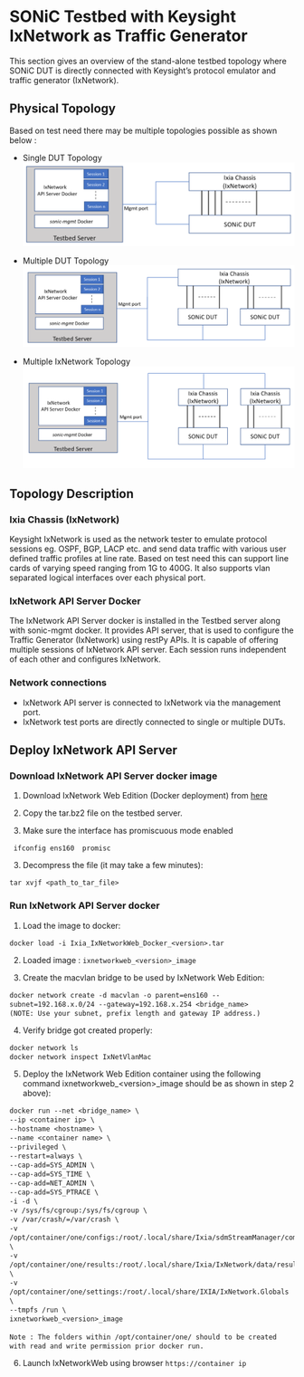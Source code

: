 # SONiC Testbed with Keysight IxNetwork as Traffic Generator

This section gives an overview of the stand-alone testbed topology where SONiC DUT is directly connected with Keysight’s protocol emulator and traffic generator (IxNetwork).

## Physical Topology

Based on test need there may be multiple topologies possible as shown below :

- Single DUT Topology
![](img/single-dut-topology.png)


- Multiple DUT Topology
![](img/multiple-dut-topology.png)


- Multiple IxNetwork Topology
![](img/multiple-ixnetwork.PNG)

## Topology Description

### Ixia Chassis (IxNetwork)
Keysight IxNetwork is used as the network tester to emulate protocol sessions eg. OSPF, BGP, LACP etc. and send data traffic with various user defined traffic profiles at line rate. Based on test need this can support line cards of varying speed ranging from 1G to 400G. It also supports vlan separated logical interfaces over each physical port.

### IxNetwork API Server Docker

The IxNetwork API Server docker is installed in the Testbed server along with sonic-mgmt docker. It provides API server, that is used to configure the Traffic Generator (IxNetwork) using restPy APIs. It is capable of offering multiple sessions of IxNetwork API server. Each session runs independent of each other and configures IxNetwork.

### Network connections
- IxNetwork API server is connected to IxNetwork via the management port.
- IxNetwork test ports are directly connected to single or multiple DUTs.

## Deploy IxNetwork API Server

### Download IxNetwork API Server docker image
1. Download IxNetwork Web Edition (Docker deployment) from [ here ](https://ks-aws-prd-itshared-opix.s3-us-west-1.amazonaws.com/IxSoftwareUpgrades/IxNetwork/9.0_Update3/Ixia_IxNetworkWeb_Docker_9.00.100.213.tar.bz2)

2. Copy the tar.bz2 file on the testbed server.

3. Make sure the interface has promiscuous mode enabled
```
 ifconfig ens160  promisc
 ```

3. Decompress the file (it may take a few minutes):
```
tar xvjf <path_to_tar_file>
```
### Run IxNetwork API Server docker

1. Load the image to docker:
```
docker load -i Ixia_IxNetworkWeb_Docker_<version>.tar
```
2. Loaded image : `ixnetworkweb_<version>_image`

3. Create the macvlan bridge to be used by IxNetwork Web Edition:
```
docker network create -d macvlan -o parent=ens160 --subnet=192.168.x.0/24 --gateway=192.168.x.254 <bridge_name>
(NOTE: Use your subnet, prefix length and gateway IP address.)
```

4. Verify bridge got created properly:
```
docker network ls
docker network inspect IxNetVlanMac
```
5. Deploy the IxNetwork Web Edition container using the following command ixnetworkweb_\<version>_image  should be as shown in step 2 above):
```
docker run --net <bridge_name> \
--ip <container ip> \
--hostname <hostname> \
--name <container name> \
--privileged \
--restart=always \
--cap-add=SYS_ADMIN \
--cap-add=SYS_TIME \
--cap-add=NET_ADMIN \
--cap-add=SYS_PTRACE \
-i -d \
-v /sys/fs/cgroup:/sys/fs/cgroup \
-v /var/crash/=/var/crash \
-v /opt/container/one/configs:/root/.local/share/Ixia/sdmStreamManager/common \
-v /opt/container/one/results:/root/.local/share/Ixia/IxNetwork/data/result \
-v /opt/container/one/settings:/root/.local/share/IXIA/IxNetwork.Globals \
--tmpfs /run \
ixnetworkweb_<version>_image

Note : The folders within /opt/container/one/ should to be created with read and write permission prior docker run.

```

6. Launch IxNetworkWeb using browser `https://container ip`
